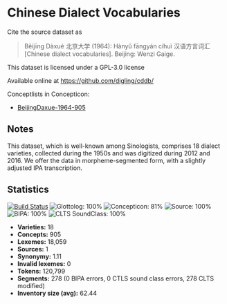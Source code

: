 # Chinese Dialect Vocabularies

Cite the source dataset as

> Běijīng Dàxué 北京大学 (1964): Hànyǔ fāngyán cíhuì 汉语方言词汇 [Chinese dialect vocabularies]. Beijing: Wenzi Gaige.

This dataset is licensed under a GPL-3.0 license

Available online at https://github.com/digling/cddb/


Conceptlists in Concepticon:
- [BeijingDaxue-1964-905](https://concepticon.clld.org/contributions/BeijingDaxue-1964-905)
## Notes

This dataset, which is well-known among Sinologists, comprises 18 dialect varieties, collected during the 1950s and was digitized during 2012 and 2016. We offer the data in morpheme-segmented form, with a slightly adjusted IPA transcription.



## Statistics


[![Build Status](https://travis-ci.org/lexibank/beidasinitic.svg?branch=master)](https://travis-ci.org/lexibank/beidasinitic)
![Glottolog: 100%](https://img.shields.io/badge/Glottolog-100%25-brightgreen.svg "Glottolog: 100%")
![Concepticon: 81%](https://img.shields.io/badge/Concepticon-81%25-yellowgreen.svg "Concepticon: 81%")
![Source: 100%](https://img.shields.io/badge/Source-100%25-brightgreen.svg "Source: 100%")
![BIPA: 100%](https://img.shields.io/badge/BIPA-100%25-brightgreen.svg "BIPA: 100%")
![CLTS SoundClass: 100%](https://img.shields.io/badge/CLTS%20SoundClass-100%25-brightgreen.svg "CLTS SoundClass: 100%")

- **Varieties:** 18
- **Concepts:** 905
- **Lexemes:** 18,059
- **Sources:** 1
- **Synonymy:** 1.11
- **Invalid lexemes:** 0
- **Tokens:** 120,799
- **Segments:** 278 (0 BIPA errors, 0 CTLS sound class errors, 278 CLTS modified)
- **Inventory size (avg):** 62.44